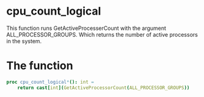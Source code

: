 # cpu_count_logical

This function runs GetActiveProcesserCount with the argument ALL_PROCESSOR_GROUPS.
Which returns the number of active processors in the system.


# The function
```nim
proc cpu_count_logical*(): int = 
    return cast[int](GetActiveProcessorCount(ALL_PROCESSOR_GROUPS))

```